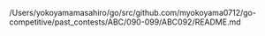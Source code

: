 /Users/yokoyamamasahiro/go/src/github.com/myokoyama0712/go-competitive/past_contests/ABC/090-099/ABC092/README.md